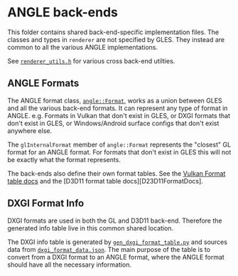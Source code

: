 # ANGLE back-ends

This folder contains shared back-end-specific implementation files. The classes
and types in `renderer` are not specified by GLES. They instead are common to
all the various ANGLE implementations.

See [`renderer_utils.h`](renderer_utils.h) for various cross back-end utilties.

## ANGLE Formats

The ANGLE format class, [`angle::Format`][ANGLEFormatDef], works as a union
between GLES and all the various back-end formats. It can represent any type
of format in ANGLE. e.g. Formats in Vulkan that don't exist in GLES, or DXGI
formats that don't exist in GLES, or Windows/Android surface configs that
don't exist anywhere else.

The `glInternalFormat` member of `angle::Format` represents the "closest" GL
format for an ANGLE format. For formats that don't exist in GLES this will
not be exactly what the format represents.

The back-ends also define their own format tables. See the
[Vulkan Format table docs][VulkanFormatDocs] and the
[D3D11 format table docs][D23D11FormatDocs].

## DXGI Format Info

DXGI formats are used in both the GL and D3D11 back-end. Therefore the
generated info table live in this common shared location.

The DXGI info table is generated by [`gen_dxgi_format_table.py`](gen_dxgi_format_table.py)
and sources data from [`dxgi_format_data.json`](dxgi_format_data.json). The
main purpose of the table is to convert from a DXGI format to an ANGLE
format, where the ANGLE format should have all the necessary information.

[ANGLEFormatDef]: https://chromium.googlesource.com/angle/angle/+/f85ec039a7dcfde3b4a8d9ddfa8baa84ae5ce927/src/libANGLE/renderer/Format.h#24
[VulkanFormatDocs]: vulkan/doc/FormatTablesAndEmulation.md
[D3D11FormatDocs]: d3d/d3d11/FormatTables.md
